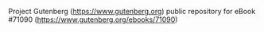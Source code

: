 Project Gutenberg (https://www.gutenberg.org) public repository for
eBook #71090 (https://www.gutenberg.org/ebooks/71090)

